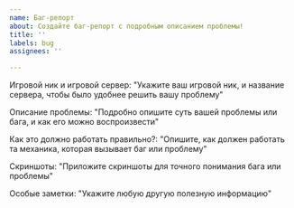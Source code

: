 ```yaml
---
name: Баг-репорт
about: Создайте баг-репорт с подробным описанием проблемы!
title: ''
labels: bug
assignees: ''

---
```


Игровой ник и игровой сервер: 
"Укажите ваш игровой ник, и название сервера, чтобы было удобнее решить вашу проблему"

Описание проблемы:
"Подробно опишите суть вашей проблемы или бага, и как его можно воспроизвести"

Как это должно работать правильно?:
"Опишите, как должен работать та механика, которая вызывает баг или проблему"

Скриншоты: 
"Приложите скриншоты для точного понимания бага или проблемы"

Особые заметки:
"Укажите любую другую полезную информацию"
